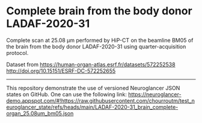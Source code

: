# Complete brain from the body donor LADAF-2020-31

Complete scan at 25.08 μm performed by HiP-CT on the beamline BM05 of the brain from the body donor LADAF-2020-31 using quarter-acquisition protocol.

Dataset from https://human-organ-atlas.esrf.fr/datasets/572252538
http://doi.org/10.15151/ESRF-DC-572252655

<hr />

This repository demonstrate the use of versioned Neuroglancer JSON states on GitHub. One can use the following link: https://neuroglancer-demo.appspot.com/#!https://raw.githubusercontent.com/chourroutm/test_neuroglancer_state/refs/heads/main/LADAF-2020-31_brain_complete-organ_25.08um_bm05.json
